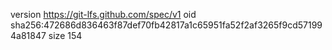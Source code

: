 version https://git-lfs.github.com/spec/v1
oid sha256:472686d836463f87def70fb42817a1c65951fa52f2af3265f9cd571994a81847
size 154
